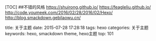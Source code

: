 [TOC]
##不错的风格
https://shuirong.github.io/
https://feagleliu.github.io/
http://code.youmeek.com/2016/02/28/2016/02/Hexo/
http://blog.smackdown.gebilaowu.cn/

title: 关于主题
date: 2015-07-28 17:28:18
tags: hexo
categories: 关于主题
keywords: hexo, smackdown theme, hexo主题
top: 101
